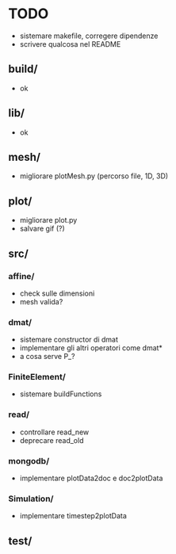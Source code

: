# TODO

* sistemare makefile, corregere dipendenze
* scrivere qualcosa nel README

## build/

* ok

## lib/

* ok

## mesh/

* migliorare plotMesh.py (percorso file, 1D, 3D)

## plot/

* migliorare plot.py
* salvare gif (?)

## src/

### affine/

* check sulle dimensioni
* mesh valida?

### dmat/

* sistemare constructor di dmat
* implementare gli altri operatori come dmat*
* a cosa serve P_?

### FiniteElement/

* sistemare buildFunctions

### read/

* controllare read_new
* deprecare read_old

### mongodb/

* implementare plotData2doc e doc2plotData

### Simulation/

* implementare timestep2plotData

## test/

